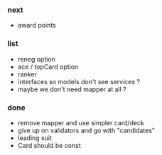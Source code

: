 
### next

* award points

### list

* reneg option
* ace / topCard option 
* ranker
* interfaces so models don't see services ?
* maybe we don't need mapper at all ?

### done

* remove mapper and use simpler card/deck
* give up on validators and go with "candidates"
* leading suit
* Card should be const

